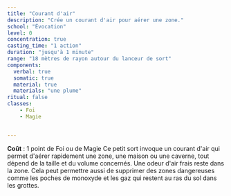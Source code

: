 ```yaml
---
title: "Courant d'air"
description: "Crée un courant d'air pour aérer une zone."
school: "Évocation"
level: 0
concentration: true
casting_time: "1 action"
duration: "jusqu'à 1 minute"
range: "18 mètres de rayon autour du lanceur de sort"
components:
  verbal: true
  somatic: true
  material: true
  materials: "une plume"
ritual: false
classes:
    - Foi
    - Magie


---
```

**Coût** : 1 point de Foi ou de Magie
 Ce petit sort invoque un courant d'air qui permet d'aérer rapidement une zone, une maison ou une caverne, tout dépend de la taille et du volume concernés. Une odeur d'air frais reste dans la zone. Cela peut permettre aussi de supprimer des zones dangereuses comme les poches de monoxyde et les gaz qui restent au ras du sol dans les grottes.
